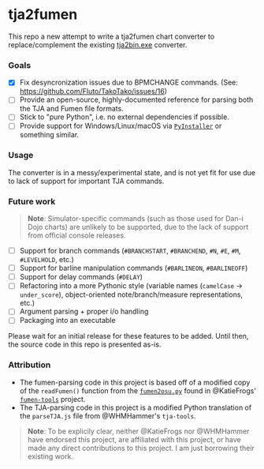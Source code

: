# tja2fumen

This repo a new attempt to write a tja2fumen chart converter to replace/complement the existing [tja2bin.exe](https://github.com/Fluto/TakoTako/blob/c269bcab60530877a16c2a473c84796b94d0a5ce/README.md?plain=1#L181) converter. 

### Goals

- [X] Fix desyncronization issues due to BPMCHANGE commands. (See: https://github.com/Fluto/TakoTako/issues/16)
- [ ] Provide an open-source, highly-documented reference for parsing both the TJA and Fumen file formats.
- [ ] Stick to "pure Python", i.e. no external dependencies if possible.
- [ ] Provide support for Windows/Linux/macOS via [`PyInstaller`](https://pyinstaller.org/en/stable/) or something similar.

### Usage

The converter is in a messy/experimental state, and is not yet fit for use due to lack of support for important TJA commands. 

### Future work

> **Note**: Simulator-specific commands (such as those used for Dan-i Dojo charts) are unlikely to be supported, due to the lack of support from official console releases.

- [ ] Support for branch commands (`#BRANCHSTART`, `#BRANCHEND`, `#N`, `#E`, `#M`, `#LEVELHOLD`, etc.)
- [ ] Support for barline manipulation commands (`#BARLINEON`, `#BARLINEOFF`)
- [ ] Support for delay commands (`#DELAY`)
- [ ] Refactoring into a more Pythonic style (variable names (`camelCase` -> `under_score`), object-oriented note/branch/measure representations, etc.)
- [ ] Argument parsing + proper i/o handling
- [ ] Packaging into an executable

Please wait for an initial release for these features to be added. Until then, the source code in this repo is presented as-is.

### Attribution

- The fumen-parsing code in this project is based off of a modified copy of the `readFumen()` function from the [`fumen2osu.py`](https://github.com/KatieFrogs/fumen-tools/blob/main/fumen2osu/fumen2osu.py) found in @KatieFrogs' [`fumen-tools`](https://github.com/KatieFrogs/fumen-tools) project.
- The TJA-parsing code in this project is a modified Python translation of the `parseTJA.js` file from @WHMHammer's `tja-tools`.

> **Note**: To be explicily clear, neither @KatieFrogs nor @WHMHammer have endorsed this project, are affiliated with this project, or have made any direct contributions to this project. I am just borrowing their existing work.
